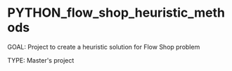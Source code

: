 # PYTHON_flow_shop_heuristic_methods

GOAL: Project to create a heuristic solution for Flow Shop problem

TYPE: Master's project
